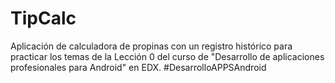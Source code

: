 # TipCalc
Aplicación de calculadora de propinas con un registro histórico para practicar los temas de la Lección 0 del curso de "Desarrollo de aplicaciones profesionales para Android" en EDX. #DesarrolloAPPSAndroid